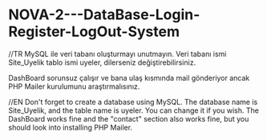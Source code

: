 # NOVA-2---DataBase-Login-Register-LogOut-System

//TR
MySQL ile veri tabanı oluşturmayı unutmayın. Veri tabanı ismi Site_Uyelik tablo ismi uyeler, dilerseniz değiştirebilirsiniz.

DashBoard sorunsuz çalışır ve bana ulaş kısmında mail gönderiyor ancak PHP Mailer kurulumunu araştırmalısınız.

//EN
Don't forget to create a database using MySQL. The database name is Site_Uyelik, and the table name is uyeler. You can change it if you wish.
The DashBoard works fine and the "contact" section also works fine, but you should look into installing PHP Mailer.
